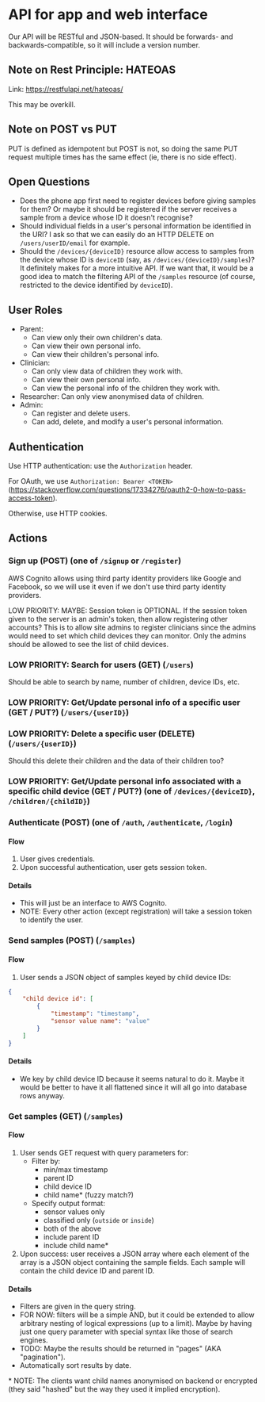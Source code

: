 # API for app and web interface

Our API will be RESTful and JSON-based.  It should be forwards- and
backwards-compatible, so it will include a version number.

## Note on Rest Principle: HATEOAS

Link: <https://restfulapi.net/hateoas/>

This may be overkill.

## Note on POST vs PUT

PUT is defined as idempotent but POST is not, so doing the same PUT
request multiple times has the same effect (ie, there is no side
effect).

## Open Questions

- Does the phone app first need to register devices before giving
  samples for them?  Or maybe it should be registered if the server
  receives a sample from a device whose ID it doesn't recognise?
- Should individual fields in a user's personal information be
  identified in the URI?  I ask so that we can easily do an HTTP
  DELETE on `/users/userID/email` for example.
- Should the `/devices/{deviceID}` resource allow access to samples
  from the device whose ID is `deviceID` (say, as
  `/devices/{deviceID}/samples`)?  It definitely makes for a more
  intuitive API.  If we want that, it would be a good idea to match
  the filtering API of the `/samples` resource (of course, restricted
  to the device identified by `deviceID`).

## User Roles

- Parent:
  - Can view only their own children's data.
  - Can view their own personal info.
  - Can view their children's personal info.
- Clinician:
  - Can only view data of children they work with.
  - Can view their own personal info.
  - Can view the personal info of the children they work with.
- Researcher: Can only view anonymised data of children.
- Admin:
  - Can register and delete users.
  - Can add, delete, and modify a user's personal information.

## Authentication

Use HTTP authentication: use the `Authorization` header.

For OAuth, we use `Authorization: Bearer <TOKEN>`
(<https://stackoverflow.com/questions/17334276/oauth2-0-how-to-pass-access-token>).

Otherwise, use HTTP cookies.

## Actions

### Sign up (POST) (one of `/signup` or `/register`)

AWS Cognito allows using third party identity providers like Google
and Facebook, so we will use it even if we don't use third party
identity providers.

LOW PRIORITY: MAYBE: Session token is OPTIONAL.  If the session token
given to the server is an admin's token, then allow registering other
accounts?  This is to allow site admins to register clinicians since
the admins would need to set which child devices they can monitor.
Only the admins should be allowed to see the list of child devices.

### LOW PRIORITY: Search for users (GET) (`/users`)

Should be able to search by name, number of children, device IDs, etc.

### LOW PRIORITY: Get/Update personal info of a specific user (GET / PUT?) (`/users/{userID}`)
### LOW PRIORITY: Delete a specific user (DELETE) (`/users/{userID}`)

Should this delete their children and the data of their children too?

### LOW PRIORITY: Get/Update personal info associated with a specific child device (GET / PUT?) (one of `/devices/{deviceID}`, `/children/{childID}`)

### Authenticate (POST) (one of `/auth`, `/authenticate`, `/login`)

#### Flow

1. User gives credentials.
2. Upon successful authentication, user gets session token.

#### Details

- This will just be an interface to AWS Cognito.
- NOTE: Every other action (except registration) will take a session
  token to identify the user.

### Send samples (POST) (`/samples`)

#### Flow

1. User sends a JSON object of samples keyed by child device IDs:

```json
{
    "child device id": [
        {
            "timestamp": "timestamp",
            "sensor value name": "value"
        }
    ]
}
```

#### Details

- We key by child device ID because it seems natural to do it.  Maybe
it would be better to have it all flattened since it will all go into
database rows anyway.

### Get samples (GET) (`/samples`)

#### Flow

1. User sends GET request with query parameters for:
    - Filter by:
        - min/max timestamp
        - parent ID
        - child device ID
        - child name\* (fuzzy match?)
    - Specify output format:
        - sensor values only
        - classified only (`outside` or `inside`)
        - both of the above
        - include parent ID
        - include child name\*
2. Upon success: user receives a JSON array where each element of the
   array is a JSON object containing the sample fields.  Each sample
   will contain the child device ID and parent ID.

#### Details

- Filters are given in the query string.
- FOR NOW: filters will be a simple AND, but it could be extended to
  allow arbitrary nesting of logical expressions (up to a limit).
  Maybe by having just one query parameter with special syntax like
  those of search engines.
- TODO: Maybe the results should be returned in "pages" (AKA
  "pagination").
- Automatically sort results by date.

\* NOTE: The clients want child names anonymised on backend or
encrypted (they said "hashed" but the way they used it implied
encryption).
